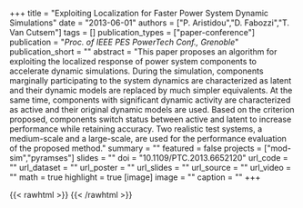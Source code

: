 +++
title = "Exploiting Localization for Faster Power System Dynamic Simulations"
date = "2013-06-01"
authors = ["P. Aristidou","D. Fabozzi","T. Van Cutsem"]
tags = []
publication_types = ["paper-conference"]
publication = "_Proc. of IEEE PES PowerTech Conf., Grenoble_"
publication_short = ""
abstract = "This paper proposes an algorithm for exploiting the localized response of power system components to accelerate dynamic simulations. During the simulation, components marginally participating to the system dynamics are characterized as latent and their dynamic models are replaced by much simpler equivalents. At the same time, components with significant dynamic activity are characterized as active and their original dynamic models are used. Based on the criterion proposed, components switch status between active and latent to increase performance while retaining accuracy. Two realistic test systems, a medium-scale and a large-scale, are used for the performance evaluation of the proposed method."
summary = ""
featured = false
projects = ["mod-sim","pyramses"]
slides = ""
doi = "10.1109/PTC.2013.6652120"
url_code = ""
url_dataset = ""
url_poster = ""
url_slides = ""
url_source = ""
url_video = ""
math = true
highlight = true
[image]
image = ""
caption = ""
+++

{{< rawhtml >}}
<a href="https://plu.mx/plum/a/?doi=10.1109/PTC.2013.6652120" class="plumx-details"></a>
{{< /rawhtml >}}
